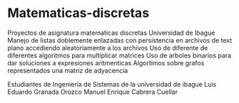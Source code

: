 # Matematicas-discretas
Proyectos de asignatura matematicas discretas Universidad de Ibague
Manejo de listas doblemente enlazadas con persistencia en archivos de text plano accediendo aleatoriamente a los archivos
Uso de diferente de diferentes algoritmos para multiplicar matrices
Uso de arboles binarios para dar soluciones a expresiones aritmenticas 
Algortimos sobre grafos representados una matriz de adyacencia



Estudiantes de Ingeniería de Sistemas de la universidad de ibague 
Luis Eduardo Granada Orozco
Manuel Enrique Cabrera Cuellar
